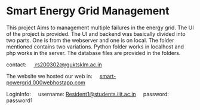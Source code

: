 <h1>Smart Energy Grid Management</h1>

This project Aims to management multiple failures in the energy grid. The UI of the project is provided. The UI and backend was basically divided into two parts. One is from the webserver and one is on local. The folder mentioned contains two variations. Python folder works in localhost and php works in the server. The database files are provided in the folders.

contact:
&nbsp;&nbsp;&nbsp;&nbsp;<a href="mailto:rs200302@rguktsklm.ac.in"> rs200302@rguktsklm.ac.in</a>


The website we hosted our web in:
&nbsp;&nbsp;&nbsp;&nbsp;<a href="smart-powergrid.000webhostapp.com">smart-powergrid.000webhostapp.com</a>

LoginInfo:
&nbsp;&nbsp;&nbsp;&nbsp;username: Resident1@students.iiit.ac.in
&nbsp;&nbsp;&nbsp;&nbsp;password: password1
